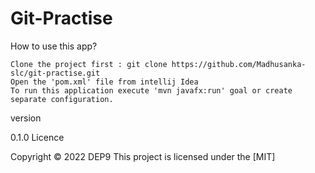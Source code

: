 # Git-Practise


How to use this app?

    Clone the project first : git clone https://github.com/Madhusanka-slc/git-practise.git
    Open the 'pom.xml' file from intellij Idea
    To run this application execute 'mvn javafx:run' goal or create separate configuration.

version

0.1.0
Licence

Copyright © 2022 DEP9
This project is licensed under the [MIT]